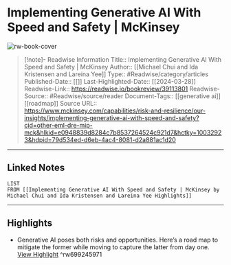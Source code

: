 # Implementing Generative AI With Speed and Safety | McKinsey

![rw-book-cover](https://readwise-assets.s3.amazonaws.com/media/uploaded_book_covers/profile_174804/qweb-implementing-generative-ai-with-speed-and-safet_qSA3fPW.jpg)
<br>
>[!note]- Readwise Information
>Title:: Implementing Generative AI With Speed and Safety | McKinsey
>Author:: [[Michael Chui and Ida Kristensen and Lareina Yee]]
>Type:: #Readwise/category/articles
>Published-Date:: [[]]
>Last-Highlighted-Date:: [[2024-03-28]]
>Readwise-Link:: https://readwise.io/bookreview/39113801
>Readwise-Source:: #Readwise/source/reader
>Document-Tags:: [[generative ai]] [[roadmap]] 
>Source URL:: https://www.mckinsey.com/capabilities/risk-and-resilience/our-insights/implementing-generative-ai-with-speed-and-safety?cid=other-eml-dre-mip-mck&hlkid=e0948839d8284c7b8537264524c921d7&hctky=10032923&hdpid=79d534ed-d6eb-4ac4-8081-d2a881ac1d20
--- 

## Linked Notes
```dataview
LIST
FROM [[Implementing Generative AI With Speed and Safety | McKinsey by Michael Chui and Ida Kristensen and Lareina Yee Highlights]]
```

---

## Highlights
- Generative AI poses both risks and opportunities. Here’s a road map to mitigate the former while moving to capture the latter from day one. [View Highlight](https://readwise.io/open/699245971) ^rw699245971
